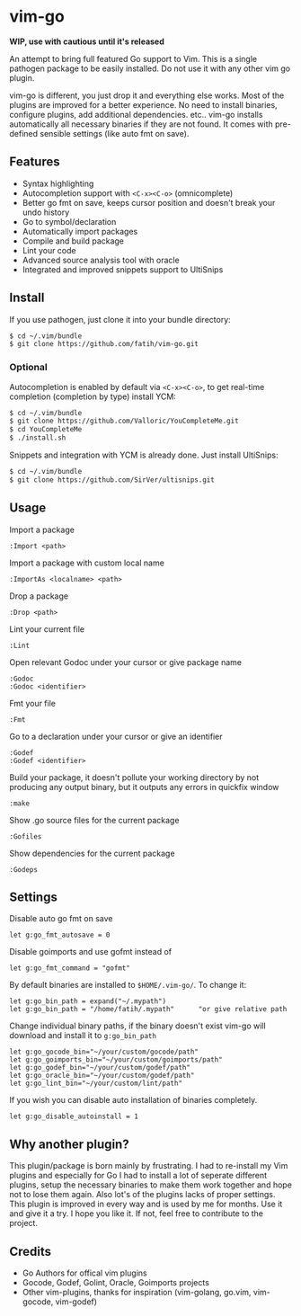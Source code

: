 # vim-go

**WIP, use with cautious until it's released**

An attempt to bring full featured Go support to Vim. This is a single pathogen
package to be easily installed. Do not use it with any other vim go plugin.

vim-go is different, you just drop it and everything else works. Most of the
plugins are improved for a better experience. No need to install binaries,
configure plugins, add additional dependencies. etc.. vim-go installs
automatically all necessary binaries if they are not found. It comes with
pre-defined sensible settings (like auto fmt on save).

## Features

* Syntax highlighting
* Autocompletion support with `<C-x><C-o>` (omnicomplete)
* Better go fmt on save, keeps cursor position and doesn't break your undo history
* Go to symbol/declaration
* Automatically import packages
* Compile and build package
* Lint your code
* Advanced source analysis tool with oracle
* Integrated and improved snippets support to UltiSnips

## Install

If you use pathogen, just clone it into your bundle directory:

```bash
$ cd ~/.vim/bundle
$ git clone https://github.com/fatih/vim-go.git
```

### Optional

Autocompletion is enabled by default via `<C-x><C-o>`, to get real-time
completion (completion by type) install YCM:

```bash
$ cd ~/.vim/bundle
$ git clone https://github.com/Valloric/YouCompleteMe.git
$ cd YouCompleteMe
$ ./install.sh
```

Snippets and integration with YCM is already done. Just install UltiSnips:

```bash
$ cd ~/.vim/bundle
$ git clone https://github.com/SirVer/ultisnips.git
```

## Usage

Import a package

	:Import <path>

Import a package with custom local name

	:ImportAs <localname> <path>

Drop a package

	:Drop <path>

Lint your current file

	:Lint

Open relevant Godoc under your cursor or give package name

	:Godoc
	:Godoc <identifier>

Fmt your file

	:Fmt

Go to a declaration under your cursor or give an identifier

	:Godef
	:Godef <identifier>

Build your package, it doesn't pollute your working directory by not producing any output binary, but it outputs any errors in quickfix window

	:make

Show .go source files for the current package

	:Gofiles

Show dependencies for the current package

	:Godeps

## Settings

Disable auto go fmt on save

```vim
let g:go_fmt_autosave = 0
```

Disable goimports and use gofmt instead of

```vim
let g:go_fmt_command = "gofmt"
```

By default binaries are installed to `$HOME/.vim-go/`. To change it:

```vim
let g:go_bin_path = expand("~/.mypath")
let g:go_bin_path = "/home/fatih/.mypath"      "or give relative path
```

Change individual binary paths, if the binary doesn't exist vim-go will 
download and install it to `g:go_bin_path`

```vim
let g:go_gocode_bin="~/your/custom/gocode/path"
let g:go_goimports_bin="~/your/custom/goimports/path"
let g:go_godef_bin="~/your/custom/godef/path"
let g:go_oracle_bin="~/your/custom/godef/path"
let g:go_lint_bin="~/your/custom/lint/path"
```

If you wish you can disable auto installation of binaries completely.

```vim
let g:go_disable_autoinstall = 1
```

## Why another plugin?

This plugin/package is born mainly by frustrating. I had to re-install my Vim
plugins and especially for Go I had to install a lot of seperate different
plugins, setup the necessary binaries to make them work together and hope not
to lose them again. Also lot's of the plugins lacks of proper settings. This
plugin is improved in every way and is used by me for months. Use it and give
it a try. I hope you like it. If not, feel free to contribute to the project.

## Credits

* Go Authors for offical vim plugins
* Gocode, Godef, Golint, Oracle, Goimports projects
* Other vim-plugins, thanks for inspiration (vim-golang, go.vim, vim-gocode, vim-godef)
